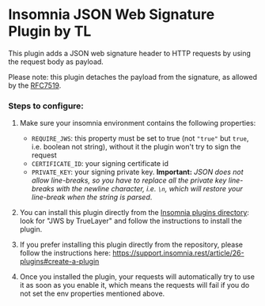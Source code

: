 # Insomnia JSON Web Signature Plugin by TL

This plugin adds a JSON web signature header to HTTP requests by using the request body as payload.

Please note: this plugin detaches the payload from the signature, as allowed by the [RFC7519](https://tools.ietf.org/html/rfc7515#appendix-F).

### Steps to configure:

1) Make sure your insomnia environment contains the following properties:
    * `REQUIRE_JWS`: this property must be set to true (not `"true"` but `true`, i.e. boolean not string), without it the plugin won't try to sign the request
    * `CERTIFICATE_ID`: your signing certificate id
    * `PRIVATE_KEY`: your signing private key. **Important:** *JSON does not allow line-breaks, so you have to replace all the private key line-breaks with the newline character, i.e. `\n`, which will restore your line-break when the string is parsed*.

2) You can install this plugin directly from the [Insomnia plugins directory](https://insomnia.rest/plugins/): look for "JWS by TrueLayer" and follow the instructions to install the plugin.

2) If you prefer installing this plugin directly from the repository, please follow the instructions here: https://support.insomnia.rest/article/26-plugins#create-a-plugin

3) Once you installed the plugin, your requests will automatically try to use it as soon as you enable it, which means the requests will fail if you do not set the env properties mentioned above.
